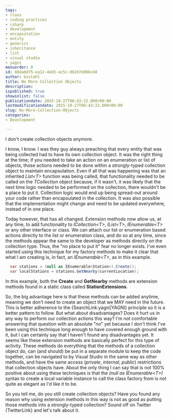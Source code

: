```yaml
---
tags:
- class
- coding practices
- csharp
- development
- encapsulation
- entity
- generics
- inheritance
- list
- visual studio
- yagni
menuorder: 0
id: 88da0d75-ea12-4eb5-ac5c-0b197dd8bc48
author: bsstahl
title: No More Collection Objects
description: 
ispublished: true
showinlist: false
publicationdate: 2015-10-27T06:43:22.000+00:00
lastmodificationdate: 2015-10-27T06:43:22.000+00:00
slug: No-More-Collection-Objects
categories:
- Development

---
```

I don't create collection objects anymore.

I know, I know. I was they guy always preaching that every entity that was being collected had to have its own collection object. It was the right thing at the time; if you needed to take an action on an enumeration or list of objects, those actions needed to be done within a strongly-typed collection object to maintain encapsulation. Even if all that was happening was that an inherited *List&lt;T&gt;* function was being called, that functionality needed to be called on the *TCollection* object because, if it wasn't, it was likely that the next time logic needed to be performed on the collection, there wouldn't be a place to put it. Collection logic would end up being spread-out around your code rather than encapsulated in the collection. It was also possible that the implementation might change and need to be updated everywhere, instead of in one place.

Today however, that has all changed. Extension methods now allow us, at any time, to add functionality to *ICollection&lt;T&gt;*, *IList&lt;T&gt;*, *IEnumerable&lt;T&gt;* or any other interface or class. We can attach our list or enumeration based actions directly to the list or enumeration class, and do so at any time, since the methods appear the same to the developer as methods directly on the collection type. Thus, the "no place to put it" fear no longer exists. I've even started using this technique for my factory methods to make it clear that what I am creating is, in fact, an *IEnumerable&lt;T&gt;*, as in this example.

```csharp
  var stations = (null as IEnumerable<Station>).Create();
  var localStations = stations.GetNearby(currentLocation);
```

In this example, both the **Create** and **GetNearby** methods are extension methods found in a static class called **StationExtensions**.

So, the big advantage here is that these methods can be added anytime, meaning we don't need to create an object that we MAY need in the future. This is better adherence to the {SearchLink:yagni|YAGNI} principle so it is a better pattern to follow. But what about disadvantages? Does it hurt us in any way to perform our collection actions this way? I'm not comfortable answering that question with an absolute "no" yet because I don't think I've been using this technique long enough to have covered enough ground with it, but I can certainly say that I haven't found any disadvantages yet. It seems like these extension methods are basically perfect for this type of activity. These methods do everything that the methods of a collection object do, can (and should) be put in a separate module to keep the code together, can be navigated to by Visual Studio in the same way as other methods, and have the same access (*private*, *internal*, *public*) restrictions that collection objects have. About the only thing I can say that is not 100% positive about using these techniques is that the *(null as IEnumerable&lt;T&gt;)* syntax to create a local variable instance to call the class factory from is not quite as elegant as I'd like it to be.

So you tell me, do you still create collection objects? Have you found any reason why using extension methods in this way is not as good as putting those methods into a strongly-typed collection? Sound off on Twitter {TwitterLink} and let's talk about it.
